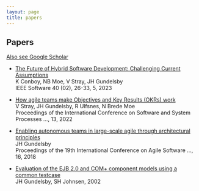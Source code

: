 ```yaml
---
layout: page
title: papers
---
```

## Papers

[Also see Google Scholar](https://scholar.google.com/citations?user=4bw3LsEAAAAJ)

- [The Future of Hybrid Software Development: Challenging Current Assumptions](https://ieeexplore.ieee.org/iel7/52/10043596/10043613.pdf)  
  K Conboy, NB Moe, V Stray, JH Gundelsby  
  IEEE Software 40 (02), 26-33, 5, 2023

- [How agile teams make Objectives and Key Results (OKRs) work](https://dl.acm.org/doi/pdf/10.1145/3529320.3529332)  
  V Stray, JH Gundelsby, R Ulfsnes, N Brede Moe  
  Proceedings of the International Conference on Software and System Processes …, 13, 2022

- [Enabling autonomous teams in large-scale agile through architectural principles](https://sintef.brage.unit.no/sintef-xmlui/bitstream/handle/11250/2996878/Gundelsby_2018_Enabling_autonomous_teams_AAM.pdf?sequence=1)  
  JH Gundelsby  
  Proceedings of the 19th International Conference on Agile Software …, 16, 2018

- [Evaluation of the EJB 2.0 and COM+ component models using a common testcase](https://www.duo.uio.no/bitstream/handle/10852/9339/1/ejbvscomplus.pdf)  
  JH Gundelsby, SH Johnsen, 2002

